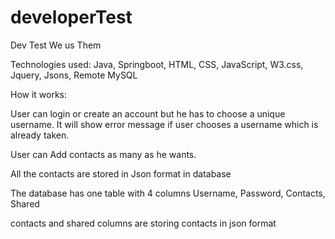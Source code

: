 # developerTest
Dev Test We us Them

Technologies used:
Java, Springboot, HTML, CSS, JavaScript, W3.css, Jquery, Jsons, Remote MySQL


How it works:

User can login or create an account but he has to choose a unique username.
It will show error message if user chooses a username which is already taken.

User can Add contacts as many as he wants.

All the contacts are stored in Json format in database

The database has one table with 4 columns
Username, Password, Contacts, Shared

contacts and shared columns are storing contacts in json format



